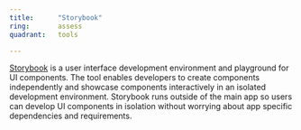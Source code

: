 ```yaml
---
title:      "Storybook"
ring:       assess
quadrant:   tools

---
```

[Storybook](https://storybook.js.org/) is a user interface development environment and playground for UI components. The tool enables developers to create components independently and showcase components interactively in an isolated development environment.
Storybook runs outside of the main app so users can develop UI components in isolation without worrying about app specific dependencies and requirements.
